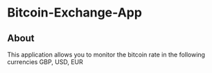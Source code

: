 # Bitcoin-Exchange-App


## About

This application allows you to monitor the bitcoin rate in the following currencies GBP, USD, EUR


